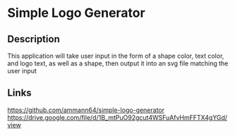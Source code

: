 # Simple Logo Generator

## Description 
This application will take user input in the form of a shape color, text color, and logo text, as well as a shape, then output it into an svg file matching the user input

## Links
https://github.com/ammann64/simple-logo-generator
https://drive.google.com/file/d/1B_mtPuO92gcut4WSFuAfvHmFFTX4gYGd/view